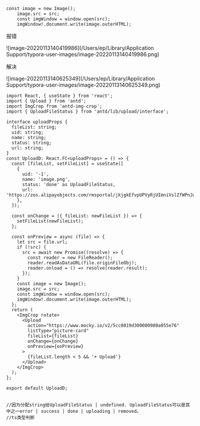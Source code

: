 ```react
const image = new Image();
    image.src = src;
    const imgWindow = window.open(src);
    imgWindow!.document.write(image.outerHTML);
```

<!--属性或参数中使用 ?. ：表示该属性或参数为可选属性。-->

<!--属性或参数后使用!. 表示强制解析（告诉ts这里有值），变量后使用!.表示类型判断排除null和undefined。-->



报错

![image-20220113140419986](/Users/ep/Library/Application Support/typora-user-images/image-20220113140419986.png)

解决

![image-20220113140625349](/Users/ep/Library/Application Support/typora-user-images/image-20220113140625349.png)

```react
import React, { useState } from 'react';
import { Upload } from 'antd';
import ImgCrop from 'antd-img-crop';
import { UploadFileStatus } from 'antd/lib/upload/interface';

interface uploadProps {
  fileList: string;
  uid: string;
  name: string;
  status: string;
  url: string;
}
const UploadD: React.FC<uploadProps> = () => {
  const [fileList, setFileList] = useState([
    {
      uid: '-1',
      name: 'image.png',
      status: 'done' as UploadFileStatus,
      url: 'https://zos.alipayobjects.com/rmsportal/jkjgkEfvpUPVyRjUImniVslZfWPnJuuZ.png',
    },
  ]);

  const onChange = ({ fileList: newFileList }) => {
    setFileList(newFileList);
  };

  const onPreview = async (file) => {
    let src = file.url;
    if (!src) {
      src = await new Promise((resolve) => {
        const reader = new FileReader();
        reader.readAsDataURL(file.originFileObj);
        reader.onload = () => resolve(reader.result);
      });
    }
    const image = new Image();
    image.src = src;
    const imgWindow = window.open(src);
    imgWindow!.document.write(image.outerHTML);
  };
  return (
    <ImgCrop rotate>
      <Upload
        action="https://www.mocky.io/v2/5cc8019d300000980a055e76"
        listType="picture-card"
        fileList={fileList}
        onChange={onChange}
        onPreview={onPreview}
      >
        {fileList.length < 5 && '+ Upload'}
      </Upload>
    </ImgCrop>
  );
};

export default UploadD;


//因为分配string给UploadFileStatus | undefined. UploadFileStatus可以是其中之一error | success | done | uploading | removed。
//ts类型判断
```

